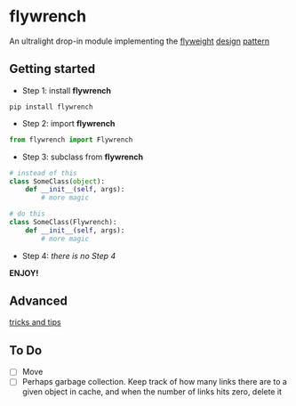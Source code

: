 # flywrench

An ultralight drop-in module implementing the [flyweight](https://en.wikipedia.org/wiki/Flyweight_pattern) [design](https://refactoring.guru/design-patterns/flyweight) [pattern](http://w3sdesign.com/?gr=s06&ugr=proble#gf)

## Getting started

- Step 1: install **flywrench**

```
pip install flywrench
```

- Step 2: import **flywrench**

```python
from flywrench import Flywrench
```

- Step 3: subclass from **flywrench**

```python
# instead of this
class SomeClass(object):
    def __init__(self, args):
        # more magic
```

```python
# do this
class SomeClass(Flywrench):
    def __init__(self, args):
        # more magic
```

- Step 4: *there is no Step 4*

**ENJOY!**

## Advanced

[tricks and tips](docs/advanced.md)

## To Do

- [ ] Move
- [ ] Perhaps garbage collection. Keep track of how many links there are to a given object in cache, and when the number of links hits zero, delete it
